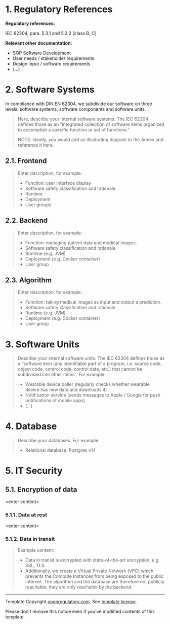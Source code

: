 # 1. Regulatory References

**Regulatory references:**

IEC 62304, para. 5.3.1 and 5.3.2 [class B, C]

**Relevant other documentation:**

* SOP Software Development
* User needs / stakeholder requirements
* Design input / software requirements
* (...)

# 2. Software Systems

In compliance with DIN EN 62304, we subdivide our software on three levels: software systems, software
components and software units.

> Here, describe your internal software systems. The IEC 62304 defines those as an “integrated collection of
> software items organized to accomplish a specific function or set of functions.”
>
> NOTE: Ideally, you would add an illustrating diagram to the Annex and reference it here.

## 2.1. Frontend

> Enter description, for example:
>
> * Function: user interface display
> * Software safety classification and rationale
> * Runtime
> * Deployment
> * User groups

## 2.2. Backend

> Enter description, for example:
>
> * Function: managing patient data and medical images.
> * Software safety classification and rationale
> * Runtime (e.g. JVM)
> * Deployment (e.g. Docker container)
> * User group

## 2.3. Algorithm

> Enter description, for example:
>
> * Function: taking medical images as input and output a prediction.
> * Software safety classification and rationale
> * Runtime (e.g. JVM)
> * Deployment (e.g. Docker container)
> * User group

# 3. Software Units

> Describe your internal software units. The IEC 62304 defines those as a “software item [any identifiable
> part of a program, i.e. source code, object code, control code, control data, etc.] that cannot be
> subdivided into other items”. For example:
>
> * Wearable device poller (regularly checks whether wearable device has new data and downloads it)
> * Notification service (sends messages to Apple / Google for push notifications of mobile apps)
> * (...)

# 4. Database

> Describe your databases. For example:
>
> * Relational database: Postgres v14

# 5. IT Security

## 5.1. Encryption of data

\<enter content\>

### 5.1.1. Data at rest

\<enter content\>

### 5.1.2. Data in transit

> Example content:
>
> * Data in transit is encrypted with state-of-the-art encryption, e.g. SSL, TLS.
> * Additionally, we create a Virtual Private Network (VPC) which prevents the Compute Instances from being
>   exposed to the public internet. The algorithm and the database are therefore not publicly reachable; they
>   are only reachable by the backend.

---

Template Copyright [openregulatory.com](https://openregulatory.com). See [template
license](https://openregulatory.com/template-license).

Please don't remove this notice even if you've modified contents of this template.
